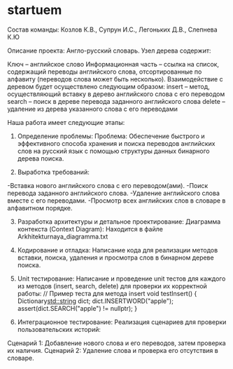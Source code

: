 # startuem
Состав команды:
Козлов К.В., Супрун И.С., Легоньких Д.В., Слепнева К.Ю

Описание проекта:
Англо-русский словарь. Узел дерева содержит:

Ключ – английское слово
Информационная часть – ссылка на список, содержащий переводы английского слова, отсортированные по алфавиту (переводов слова может быть несколько).
Взаимодействие с деревом будет осуществлено следующим образом:
insert – метод, осуществляющий вставку в дерево английского слова с его переводом
search – поиск в дереве перевода заданного английского слова
delete – удаление из дерева указанного слова с его переводами

Наша работа имеет следующие этапы:
1. Определение проблемы:
Проблема: Обеспечение быстрого и эффективного способа хранения и поиска переводов английских слов на русский язык с помощью структуры данных бинарного дерева поиска.

2. Выработка требований:

-Вставка нового английского слова с его переводом(ами).
-Поиск перевода заданного английского слова.
-Удаление английского слова вместе с его переводами.
-Просмотр всех английских слов в словаре в алфавитном порядке.

3. Разработка архитектуры и детальное проектирование: Диаграмма 
контекста (Context Diagram): 
Находится в файле Arkhitekturnaya_diagramma.txt

4. Кодирование и отладка: Написание кода 
для реализации методов вставки, поиска, удаления и просмотра слов в 
бинарном дереве поиска.

5. Unit тестирование:
Написание и проведение unit тестов для каждого из методов (insert, search, delete) для проверки их корректной работы:
// Пример теста для метода insert
void testInsert() {
    Dictionary<std::string> dict;
    dict.INSERTWORD("apple");
    assert(dict.SEARCH("apple") != nullptr);
}

6. Интеграционное тестирование:
Реализация сценариев для проверки пользовательских историй:

Сценарий 1: Добавление нового слова и его переводов, затем проверка их наличия.
Сценарий 2: Удаление слова и проверка его отсутствия в словаре.

